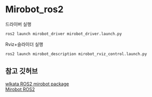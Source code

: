 # Mirobot_ros2
드라이버 실행
```bash
ros2 launch mirobot_driver mirobot_driver.launch.py
```
Rviz+슬라이더 실행
```bash
ros2 launch mirobot_description mirobot_rviz_control.launch.py
```
## 참고 깃허브
[wlkata ROS2 mirobot package](https://github.com/wlkata/ROS2_WLKATA)
<br />
[Mirobot ROS2](https://github.com/kimsooyoung/mirobot_ros2)
